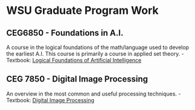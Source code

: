 # WSU Graduate Program Work

## CEG6850 - Foundations in A.I.
A course in the logical foundations of the math/language used to develop the earliest A.I. This course is primarily a course in applied set theory.
        - Textbook: [Logical Foundations of Artificial Intelligence](https://www.sciencedirect.com/book/9780934613316/logical-foundations-of-artificial-intelligence "PDF Link")

## CEG 7850 - Digital Image Processing
An overview in the most common and useful processing techniques.
        - Textbook: [Digital Image Processing](https://www.codecool.ir/extra/2020816204611411Digital.Image.Processing.4th.Edition.www.EBooksWorld.ir.pdf "PDF Link")
